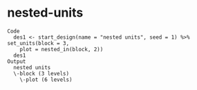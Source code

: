 # nested-units

    Code
      des1 <- start_design(name = "nested units", seed = 1) %>% set_units(block = 3,
        plot = nested_in(block, 2))
      des1
    Output
      nested units
      \-block (3 levels)
        \-plot (6 levels)


